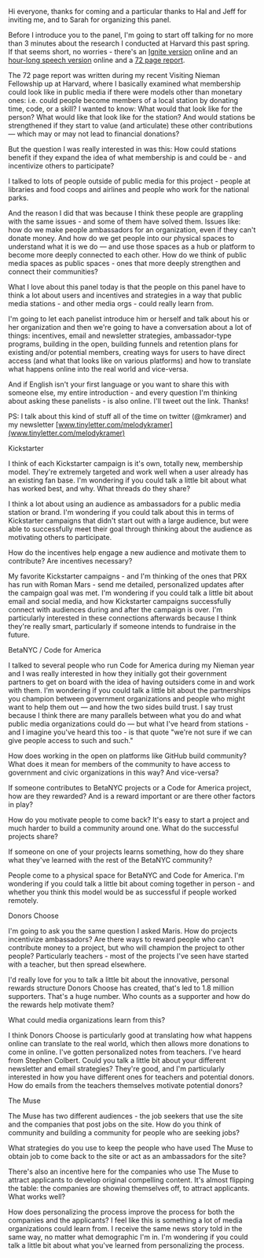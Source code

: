 

Hi everyone, thanks for coming and a particular thanks to Hal and Jeff for inviting me, and to Sarah for organizing this panel.

Before I introduce you to the panel, I'm going to start off talking for no more than 3 minutes about the research I conducted at Harvard this past spring. If that seems short, no worries - there's an [Ignite version](https://www.youtube.com/watch?v=gZVI18RLbyk) online and an [hour-long speech version](https://www.youtube.com/watch?v=CAmNK85s2l4) online and a [72 page report](http://www.niemanlab.org/2015/07/putting-the-public-into-public-media-membership/).

The 72 page report was written during my recent Visiting Nieman Fellowship up at Harvard, where I basically examined what membership could look like in public media if there were models other than monetary ones: i.e. could people become members of a local station by donating time, code, or a skill? I wanted to know: What would that look like for the person? What would like that look like for the station? And would stations be strengthened if they start to value (and articulate) these other contributions — which may or may not lead to financial donations? 

But the question I was really interested in was this: How could stations benefit if they expand the idea of what membership is and could be - and incentivize others to participate?

I talked to lots of people outside of public media for this project - people at libraries and food coops and airlines and people who work for the national parks.

And the reason I did that was because I think these people are grappling with the same issues - and some of them have solved them. Issues like: how do we make people ambassadors for an organization, even if they can't donate money. And how do we get people into our physical spaces to understand what it is we do — and use those spaces as a hub or platform to become more deeply connected to each other. How do we think of public media spaces as public spaces - ones that more deeply strengthen and connect their communities? 

What I love about this panel today is that the people on this panel have to think a lot about users and incentives and strategies in a way that public media stations - and other media orgs - could really learn from.

I'm going to let each panelist introduce him or herself and talk about his or her organization and then we're going to have a conversation about a lot of things: incentives, email and newsletter strategies, ambassador-type programs, building in the open, building funnels and retention plans for existing and/or potential members, creating ways for users to have direct access (and what that looks like on various platforms) and how to translate what happens online into the real world and vice-versa. 

And if English isn't your first language or you want to share this with someone else, my entire introduction - and every question I'm thinking about asking these panelists - is also online. I'll tweet out the link. Thanks! 

PS: I talk about this kind of stuff all of the time on twitter (@mkramer) and my newsletter [www.tinyletter.com/melodykramer](www.tinyletter.com/melodykramer)


Kickstarter

I think of each Kickstarter campaign is it's own, totally new, membership model. They're extremely targeted and work well when a user already has an existing fan base. I'm wondering if you could talk a little bit about what has worked best, and why. What threads do they share? 

I think a lot about using an audience as ambassadors for a public media station or brand. I'm wondering if you could talk about this in terms of Kickstarter campaigns that didn't start out with a large audience, but were able to successfully meet their goal through thinking about the audience as motivating others to participate.

How do the incentives help engage a new audience and motivate them to contribute? Are incentives necessary?

My favorite Kickstarter campaigns - and I'm thinking of the ones that PRX has run with Roman Mars - send me detailed, personalized updates after the campaign goal was met. I'm wondering if you could talk a little bit about email and social media, and how Kickstarter campaigns successfully connect with audiences during and after the campaign is over. I'm particularly interested in these connections afterwards because I think they're really smart, particularly if someone intends to fundraise in the future.

BetaNYC / Code for America

I talked to several people who run Code for America during my Nieman year and I was really interested in how they initially got their government partners to get on board with the idea of having outsiders come in and work with them. I'm wondering if you could talk a little bit about the partnerships you champion between government organizations and people who might want to help them out — and how the two sides build trust. I say trust because I think there are many parallels between what you do and what public media organizations could do — but what I've heard from stations - and I imagine you've heard this too - is that quote "we're not sure if we can give people access to such and such."

How does working in the open on platforms like GitHub build community? What does it mean for members of the community to have access to government and civic organizations in this way? And vice-versa?

If someone contributes to BetaNYC projects or a Code for America project, how are they rewarded? And is a reward important or are there other factors in play?

How do you motivate people to come back? It's easy to start a project and much harder to build a community around one. What do the successful projects share?

If someone on one of your projects learns something, how do they share what they've learned with the rest of the BetaNYC community?

People come to a physical space for BetaNYC and Code for America. I'm wondering if you could talk a little bit about coming together in person - and whether you think this model would be as successful if people worked remotely.

Donors Choose

I'm going to ask you the same question I asked Maris. How do projects incentivize ambassadors? Are there ways to reward people who can't contribute money to a project, but who will champion the project to other people? Particularly teachers - most of the projects I've seen have started with a teacher, but then spread elsewhere.

I'd really love for you to talk a little bit about the innovative, personal rewards structure Donors Choose has created, that's led to 1.8 million supporters. That's a huge number. Who counts as a supporter and how do the rewards help motivate them?

What could media organizations learn from this?

I think Donors Choose is particularly good at translating how what happens online can translate to the real world, which then allows more donations to come in online. I've gotten personalized notes from teachers. I've heard from Stephen Colbert. Could you talk a little bit about your different newsletter and email strategies? They're good, and I'm particularly interested in how you have different ones for teachers and potential donors. How do emails from the teachers themselves motivate potential donors? 

The Muse


The Muse has two different audiences - the job seekers that use the site and the companies that post jobs on the site. How do you think of community and building a community for people who are seeking jobs?

What strategies do you use to keep the people who have used The Muse to obtain job to come back to the site or act as an ambassadors for the site?

There's also an incentive here for the companies who use The Muse to attract applicants to develop original compelling content. It's almost flipping the table: the companies are showing themselves off, to attract applicants. What works well?

How does personalizing the process improve the process for both the companies and the applicants? I feel like this is something a lot of media organizations could learn from. I receive the same news story told in the same way, no matter what demographic I'm in. I'm wondering if you could talk a little bit about what you've learned from personalizing the process.
